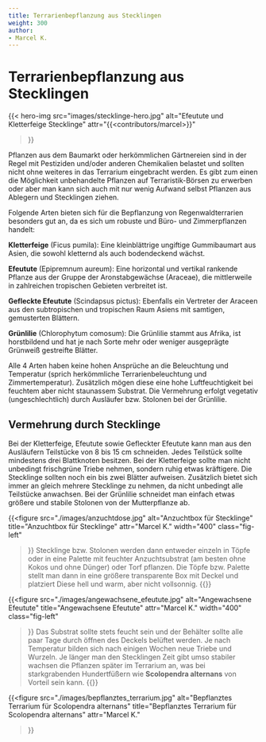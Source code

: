 ```yaml
---
title: Terrarienbepflanzung aus Stecklingen
weight: 300
author:
- Marcel K.
---
```


# Terrarienbepflanzung aus Stecklingen

{{< hero-img 
    src="images/stecklinge-hero.jpg" 
    alt="Efeutute und Kletterfeige Stecklinge" 
    attr="{{<contributors/marcel>}}" 
>}}

Pflanzen aus dem Baumarkt oder herkömmlichen Gärtnereien sind in der Regel mit Pestiziden und/oder anderen Chemikalien belastet und sollten nicht ohne weiteres in das Terrarium eingebracht werden. Es gibt zum einen die Möglichkeit unbehandelte Pflanzen auf Terraristik-Börsen zu erwerben oder aber man kann sich auch mit nur wenig Aufwand selbst Pflanzen aus Ablegern und Stecklingen ziehen.

Folgende Arten bieten sich für die Bepflanzung von Regenwaldterrarien besonders gut an, da es sich um robuste und Büro- und Zimmerpflanzen handelt: 

**Kletterfeige** (Ficus pumila):  Eine kleinblättrige ungiftige Gummibaumart aus Asien, die sowohl kletternd als auch bodendeckend wächst.

**Efeutute** (Epipremnum aureum): Eine horizontal und vertikal rankende Pflanze aus der Gruppe der Aronstabgewächse (Araceae), die mittlerweile in zahlreichen tropischen Gebieten verbreitet ist. 

**Gefleckte Efeutute** (Scindapsus pictus): Ebenfalls ein Vertreter der Araceen aus den subtropischen und tropischen Raum Asiens mit samtigen, gemusterten Blättern.

**Grünlilie** (Chlorophytum comosum): Die Grünlilie stammt aus Afrika, ist horstbildend und hat je nach Sorte mehr oder weniger ausgeprägte Grünweiß gestreifte Blätter.

Alle 4 Arten haben keine hohen Ansprüche an die Beleuchtung und Temperatur (sprich herkömmliche Terrarienbeleuchtung und Zimmertemperatur). Zusätzlich mögen diese eine hohe Luftfeuchtigkeit bei feuchtem aber nicht staunassem Substrat. Die Vermehrung erfolgt vegetativ (ungeschlechtlich) durch Ausläufer bzw. Stolonen bei der Grünlilie.

## Vermehrung durch Stecklinge

Bei der Kletterfeige, Efeutute sowie Gefleckter Efeutute kann man aus den Ausläufern Teilstücke von 8 bis 15 cm schneiden. Jedes Teilstück sollte mindestens drei Blattknoten besitzen. Bei der Kletterfeige sollte man nicht unbedingt frischgrüne Triebe nehmen, sondern ruhig etwas kräftigere. Die Stecklinge sollten noch ein bis zwei Blätter aufweisen. Zusätzlich bietet sich immer an gleich mehrere Stecklinge zu nehmen, da nicht unbedingt alle Teilstücke anwachsen. Bei der Grünlilie schneidet man einfach etwas größere und stabile Stolonen von der Mutterpflanze ab.

{{<figure 
  src="./images/anzuchtdose.jpg" 
  alt="Anzuchtbox für Stecklinge" 
  title="Anzuchtbox für Stecklinge"
  attr="Marcel K."
  width="400"
  class="fig-left"
>}}
Stecklinge bzw. Stolonen werden dann entweder einzeln in Töpfe oder in eine Palette mit feuchter Anzuchtsubstrat (am besten ohne Kokos und ohne Dünger) oder Torf pflanzen. Die Töpfe bzw. Palette stellt man dann in eine größere transparente Box mit Deckel und platziert Diese hell und warm, aber nicht vollsonnig. 
{{<clearfix>}}

{{<figure 
  src="./images/angewachsene_efeutute.jpg" 
  alt="Angewachsene Efeutute" 
  title="Angewachsene Efeutute"
  attr="Marcel K."
  width="400"
  class="fig-left"
>}}
Das Substrat sollte stets feucht sein und der Behälter sollte alle paar Tage durch öffnen des Deckels belüftet werden. Je nach Temperatur bilden sich nach einigen Wochen neue Triebe und Wurzeln. Je länger man den Stecklingen Zeit gibt umso stabiler wachsen die Pflanzen später im Terrarium an, was bei starkgrabenden Hundertfüßern wie **Scolopendra alternans** von Vorteil sein kann. 
{{<clearfix>}}

{{<figure 
  src="./images/bepflanztes_terrarium.jpg" 
  alt="Bepflanztes Terrarium für Scolopendra alternans" 
  title="Bepflanztes Terrarium für Scolopendra alternans"
  attr="Marcel K."
>}}